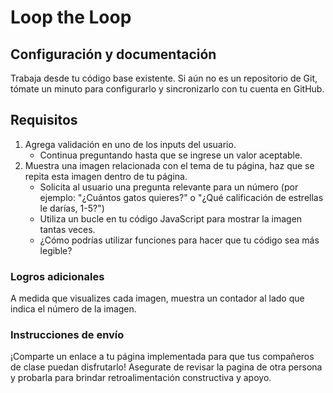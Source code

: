 # Loop the Loop

## Configuración y documentación

Trabaja desde tu código base existente. Si aún no es un repositorio de Git, tómate un minuto para configurarlo y sincronizarlo con tu cuenta en GitHub.

## Requisitos

1. Agrega validación en uno de los inputs del usuario.
    - Continua preguntando hasta que se ingrese un valor aceptable.
2. Muestra una imagen relacionada con el tema de tu página, haz que se repita esta imagen dentro de tu página.
    - Solicita al usuario una pregunta relevante para un número (por ejemplo: "¿Cuántos gatos quieres?" o "¿Qué calificación de estrellas le darías, 1-5?")
    - Utiliza un bucle en tu código JavaScript para mostrar la imagen tantas veces.
    - ¿Cómo podrías utilizar funciones para hacer que tu código sea más legible?

### Logros adicionales

A medida que visualizes cada imagen, muestra un contador al lado que indica el número de la imagen.

### Instrucciones de envío

¡Comparte un enlace a tu página implementada para que tus compañeros de clase puedan disfrutarlo! Asegurate de revisar la pagina de otra persona y probarla para brindar retroalimentación constructiva y apoyo.
